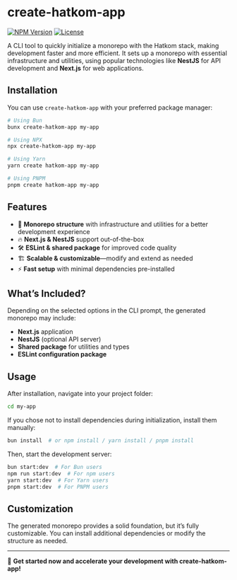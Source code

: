 # create-hatkom-app

[![NPM Version](https://img.shields.io/npm/v/create-hatkom-app.svg)](https://www.npmjs.com/package/create-hatkom-app)
[![License](https://img.shields.io/npm/l/create-hatkom-app.svg)](https://github.com/Hatkom-io/create-hatkom-app/blob/main/LICENSE)


A CLI tool to quickly initialize a monorepo with the Hatkom stack, making development faster and more efficient. It sets up a monorepo with essential infrastructure and utilities, using popular technologies like **NestJS** for API development and **Next.js** for web applications.

## Installation

You can use `create-hatkom-app` with your preferred package manager:

```bash
# Using Bun
bunx create-hatkom-app my-app

# Using NPX
npx create-hatkom-app my-app

# Using Yarn
yarn create hatkom-app my-app

# Using PNPM
pnpm create hatkom-app my-app
```

## Features

- 🚀 **Monorepo structure** with infrastructure and utilities for a better development experience
- 🔥 **Next.js & NestJS** support out-of-the-box
- 🛠 **ESLint & shared package** for improved code quality
- 🏗 **Scalable & customizable**—modify and extend as needed
- ⚡ **Fast setup** with minimal dependencies pre-installed

## What’s Included?

Depending on the selected options in the CLI prompt, the generated monorepo may include:

- **Next.js** application
- **NestJS** (optional API server)
- **Shared package** for utilities and types
- **ESLint configuration package**

## Usage

After installation, navigate into your project folder:

```bash
cd my-app
```

If you chose not to install dependencies during initialization, install them manually:

```bash
bun install  # or npm install / yarn install / pnpm install
```

Then, start the development server:

```bash
bun start:dev  # For Bun users
npm run start:dev  # For npm users
yarn start:dev  # For Yarn users
pnpm start:dev  # For PNPM users
```

## Customization

The generated monorepo provides a solid foundation, but it’s fully customizable. You can install additional dependencies or modify the structure as needed.

---

🚀 **Get started now and accelerate your development with create-hatkom-app!**

